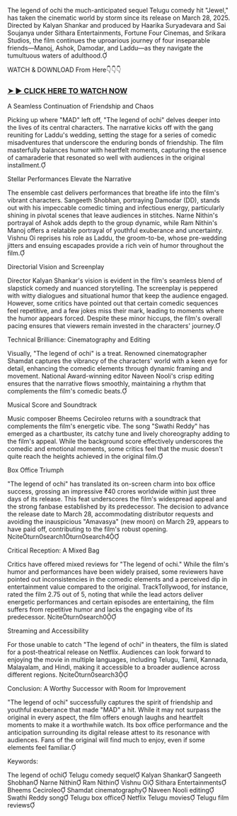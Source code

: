 
The legend of ochi the much-anticipated sequel Telugu comedy hit "Jewel," has taken the cinematic world by storm since its release on March 28, 2025. Directed by Kalyan Shankar and produced by Haarika Suryadevara and Sai Soujanya under Sithara Entertainments, Fortune Four Cinemas, and Srikara Studios, the film continues the uproarious journey of four inseparable friends—Manoj, Ashok, Damodar, and Laddu—as they navigate the tumultuous waters of adulthood.

WATCH & DOWNLOAD From Here👇👇👇

### [➤ ► CLICK HERE TO WATCH NOW](https://t.co/Q1d8IGiEds)

A Seamless Continuation of Friendship and Chaos

Picking up where "MAD" left off, "The legend of ochi" delves deeper into the lives of its central characters. The narrative kicks off with the gang reuniting for Laddu's wedding, setting the stage for a series of comedic misadventures that underscore the enduring bonds of friendship. The film masterfully balances humor with heartfelt moments, capturing the essence of camaraderie that resonated so well with audiences in the original installment.

Stellar Performances Elevate the Narrative

The ensemble cast delivers performances that breathe life into the film's vibrant characters. Sangeeth Shobhan, portraying Damodar (DD), stands out with his impeccable comedic timing and infectious energy, particularly shining in pivotal scenes that leave audiences in stitches. Narne Nithin's portrayal of Ashok adds depth to the group dynamic, while Ram Nithin's Manoj offers a relatable portrayal of youthful exuberance and uncertainty. Vishnu Oi reprises his role as Laddu, the groom-to-be, whose pre-wedding jitters and ensuing escapades provide a rich vein of humor throughout the film.

Directorial Vision and Screenplay

Director Kalyan Shankar's vision is evident in the film's seamless blend of slapstick comedy and nuanced storytelling. The screenplay is peppered with witty dialogues and situational humor that keep the audience engaged. However, some critics have pointed out that certain comedic sequences feel repetitive, and a few jokes miss their mark, leading to moments where the humor appears forced. Despite these minor hiccups, the film's overall pacing ensures that viewers remain invested in the characters' journey.

Technical Brilliance: Cinematography and Editing

Visually, "The legend of ochi" is a treat. Renowned cinematographer Shamdat captures the vibrancy of the characters' world with a keen eye for detail, enhancing the comedic elements through dynamic framing and movement. National Award-winning editor Naveen Nooli's crisp editing ensures that the narrative flows smoothly, maintaining a rhythm that complements the film's comedic beats.

Musical Score and Soundtrack

Music composer Bheems Ceciroleo returns with a soundtrack that complements the film's energetic vibe. The song "Swathi Reddy" has emerged as a chartbuster, its catchy tune and lively choreography adding to the film's appeal. While the background score effectively underscores the comedic and emotional moments, some critics feel that the music doesn't quite reach the heights achieved in the original film.

Box Office Triumph

"The legend of ochi" has translated its on-screen charm into box office success, grossing an impressive ₹40 crores worldwide within just three days of its release. This feat underscores the film's widespread appeal and the strong fanbase established by its predecessor. The decision to advance the release date to March 28, accommodating distributor requests and avoiding the inauspicious "Amavasya" (new moon) on March 29, appears to have paid off, contributing to the film's robust opening. citeturn0search1turn0search4

Critical Reception: A Mixed Bag

Critics have offered mixed reviews for "The legend of ochi." While the film's humor and performances have been widely praised, some reviewers have pointed out inconsistencies in the comedic elements and a perceived dip in entertainment value compared to the original. TrackTollywood, for instance, rated the film 2.75 out of 5, noting that while the lead actors deliver energetic performances and certain episodes are entertaining, the film suffers from repetitive humor and lacks the engaging vibe of its predecessor. citeturn0search0

Streaming and Accessibility

For those unable to catch "The legend of ochi" in theaters, the film is slated for a post-theatrical release on Netflix. Audiences can look forward to enjoying the movie in multiple languages, including Telugu, Tamil, Kannada, Malayalam, and Hindi, making it accessible to a broader audience across different regions. citeturn0search3

Conclusion: A Worthy Successor with Room for Improvement

"The legend of ochi" successfully captures the spirit of friendship and youthful exuberance that made "MAD" a hit. While it may not surpass the original in every aspect, the film offers enough laughs and heartfelt moments to make it a worthwhile watch. Its box office performance and the anticipation surrounding its digital release attest to its resonance with audiences. Fans of the original will find much to enjoy, even if some elements feel familiar.

Keywords:

The legend of ochi
Telugu comedy sequel
Kalyan Shankar
Sangeeth Shobhan
Narne Nithin
Ram Nithin
Vishnu Oi
Sithara Entertainments
Bheems Ceciroleo
Shamdat cinematography
Naveen Nooli editing
Swathi Reddy song
Telugu box office
Netflix Telugu movies
Telugu film reviews
